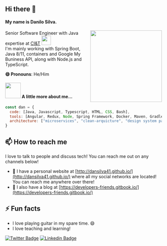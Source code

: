 ## Hi there 👋

<h4>My name is Danilo Silva.</h4> 
<img align='right' src="https://media.giphy.com/media/gh0RRgkTXedvF0pDc0/giphy.gif" width="230">

Senior Software Engineer with Java expertise at [CI&T](https://ciandt.com/) <img src="https://media.giphy.com/media/WUlplcMpOCEmTGBtBW/giphy.gif" width="30"> </br>
I'm mainly working with Spring Boot, Java 8/11, containers and Google My Buniness API, along with Node.js and TypeScript.

**😄 Pronouns**: He/Him

#### <img src="https://media.giphy.com/media/VgCDAzcKvsR6OM0uWg/giphy.gif" width="50"> A little more about me...  

```javascript
const dan = {
  code: [Java, Javascript, Typescript, HTML, CSS, Bash],
  tools: [Angular, Redux, Node, Spring Framework, Docker, Maven, Gradle, Hibernate, JPA, Intellij IDEA, Web Storm],
  architecture: ["microservices", "clean-arquicture", "design system pattern"]
}
```

## 📫 How to reach me

I love to talk to people and discuss tech! You can reach me out on any channels below!

- 🔗 I have a personal website at [http://dansilva41.github.io/](http://dansilva41.github.io/) where all my social networks are located! You can reach me anywhere over there!
- 📝 I also have a blog at [https://developers-friends.gitbook.io/](https://developers-friends.gitbook.io/)

## ⚡ Fun facts

- I love playing guitar in my spare time. 😄</br>
- I love teaching and learning!

[![Twitter Badge](https://img.shields.io/badge/-Twitter-1ca0f1?style=flat-square&labelColor=1ca0f1&logo=twitter&logoColor=white&link=https://twitter.com/dansilva41)](https://twitter.com/dansilva41)
[![Linkedin Badge](https://img.shields.io/badge/-LinkedIn-blue?style=flat-square&logo=Linkedin&logoColor=white&link=https://www.linkedin.com/in/danilosilvap)](https://www.linkedin.com/in/danilosilvap)
